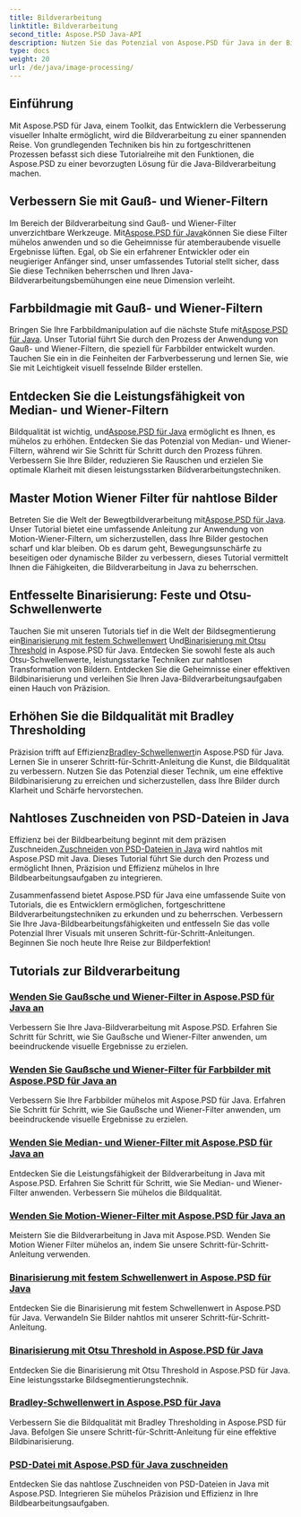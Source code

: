 ```yaml
---
title: Bildverarbeitung
linktitle: Bildverarbeitung
second_title: Aspose.PSD Java-API
description: Nutzen Sie das Potenzial von Aspose.PSD für Java in der Bildverarbeitung. Erfahren Sie Schritt für Schritt, wie Sie Gauß-, Wiener-, Median- und Motion-Wiener-Filter anwenden.
type: docs
weight: 20
url: /de/java/image-processing/
---
```

## Einführung

Mit Aspose.PSD für Java, einem Toolkit, das Entwicklern die Verbesserung visueller Inhalte ermöglicht, wird die Bildverarbeitung zu einer spannenden Reise. Von grundlegenden Techniken bis hin zu fortgeschrittenen Prozessen befasst sich diese Tutorialreihe mit den Funktionen, die Aspose.PSD zu einer bevorzugten Lösung für die Java-Bildverarbeitung machen.

## Verbessern Sie mit Gauß- und Wiener-Filtern

 Im Bereich der Bildverarbeitung sind Gauß- und Wiener-Filter unverzichtbare Werkzeuge. Mit[Aspose.PSD für Java](./apply-gaussian-wiener-filters/)können Sie diese Filter mühelos anwenden und so die Geheimnisse für atemberaubende visuelle Ergebnisse lüften. Egal, ob Sie ein erfahrener Entwickler oder ein neugieriger Anfänger sind, unser umfassendes Tutorial stellt sicher, dass Sie diese Techniken beherrschen und Ihren Java-Bildverarbeitungsbemühungen eine neue Dimension verleiht.

## Farbbildmagie mit Gauß- und Wiener-Filtern

 Bringen Sie Ihre Farbbildmanipulation auf die nächste Stufe mit[Aspose.PSD für Java](./apply-gaussian-wiener-filters-color-image/). Unser Tutorial führt Sie durch den Prozess der Anwendung von Gauß- und Wiener-Filtern, die speziell für Farbbilder entwickelt wurden. Tauchen Sie ein in die Feinheiten der Farbverbesserung und lernen Sie, wie Sie mit Leichtigkeit visuell fesselnde Bilder erstellen.

## Entdecken Sie die Leistungsfähigkeit von Median- und Wiener-Filtern

 Bildqualität ist wichtig, und[Aspose.PSD für Java](./apply-median-wiener-filters/) ermöglicht es Ihnen, es mühelos zu erhöhen. Entdecken Sie das Potenzial von Median- und Wiener-Filtern, während wir Sie Schritt für Schritt durch den Prozess führen. Verbessern Sie Ihre Bilder, reduzieren Sie Rauschen und erzielen Sie optimale Klarheit mit diesen leistungsstarken Bildverarbeitungstechniken.

## Master Motion Wiener Filter für nahtlose Bilder

 Betreten Sie die Welt der Bewegtbildverarbeitung mit[Aspose.PSD für Java](./apply-motion-wiener-filters/). Unser Tutorial bietet eine umfassende Anleitung zur Anwendung von Motion-Wiener-Filtern, um sicherzustellen, dass Ihre Bilder gestochen scharf und klar bleiben. Ob es darum geht, Bewegungsunschärfe zu beseitigen oder dynamische Bilder zu verbessern, dieses Tutorial vermittelt Ihnen die Fähigkeiten, die Bildverarbeitung in Java zu beherrschen.

## Entfesselte Binarisierung: Feste und Otsu-Schwellenwerte

 Tauchen Sie mit unseren Tutorials tief in die Welt der Bildsegmentierung ein[Binarisierung mit festem Schwellenwert](./binarization-fixed-threshold/) Und[Binarisierung mit Otsu Threshold](./binarization-otsu-threshold/) in Aspose.PSD für Java. Entdecken Sie sowohl feste als auch Otsu-Schwellenwerte, leistungsstarke Techniken zur nahtlosen Transformation von Bildern. Entdecken Sie die Geheimnisse einer effektiven Bildbinarisierung und verleihen Sie Ihren Java-Bildverarbeitungsaufgaben einen Hauch von Präzision.

## Erhöhen Sie die Bildqualität mit Bradley Thresholding

 Präzision trifft auf Effizienz[Bradley-Schwellenwert](./bradley-thresholding/)in Aspose.PSD für Java. Lernen Sie in unserer Schritt-für-Schritt-Anleitung die Kunst, die Bildqualität zu verbessern. Nutzen Sie das Potenzial dieser Technik, um eine effektive Bildbinarisierung zu erreichen und sicherzustellen, dass Ihre Bilder durch Klarheit und Schärfe hervorstechen.

## Nahtloses Zuschneiden von PSD-Dateien in Java

 Effizienz bei der Bildbearbeitung beginnt mit dem präzisen Zuschneiden.[Zuschneiden von PSD-Dateien in Java](./crop-psd-file/) wird nahtlos mit Aspose.PSD mit Java. Dieses Tutorial führt Sie durch den Prozess und ermöglicht Ihnen, Präzision und Effizienz mühelos in Ihre Bildbearbeitungsaufgaben zu integrieren.

Zusammenfassend bietet Aspose.PSD für Java eine umfassende Suite von Tutorials, die es Entwicklern ermöglichen, fortgeschrittene Bildverarbeitungstechniken zu erkunden und zu beherrschen. Verbessern Sie Ihre Java-Bildbearbeitungsfähigkeiten und entfesseln Sie das volle Potenzial Ihrer Visuals mit unseren Schritt-für-Schritt-Anleitungen. Beginnen Sie noch heute Ihre Reise zur Bildperfektion!
## Tutorials zur Bildverarbeitung
### [Wenden Sie Gaußsche und Wiener-Filter in Aspose.PSD für Java an](./apply-gaussian-wiener-filters/)
Verbessern Sie Ihre Java-Bildverarbeitung mit Aspose.PSD. Erfahren Sie Schritt für Schritt, wie Sie Gaußsche und Wiener-Filter anwenden, um beeindruckende visuelle Ergebnisse zu erzielen.
### [Wenden Sie Gaußsche und Wiener-Filter für Farbbilder mit Aspose.PSD für Java an](./apply-gaussian-wiener-filters-color-image/)
Verbessern Sie Ihre Farbbilder mühelos mit Aspose.PSD für Java. Erfahren Sie Schritt für Schritt, wie Sie Gaußsche und Wiener-Filter anwenden, um beeindruckende visuelle Ergebnisse zu erzielen.
### [Wenden Sie Median- und Wiener-Filter mit Aspose.PSD für Java an](./apply-median-wiener-filters/)
Entdecken Sie die Leistungsfähigkeit der Bildverarbeitung in Java mit Aspose.PSD. Erfahren Sie Schritt für Schritt, wie Sie Median- und Wiener-Filter anwenden. Verbessern Sie mühelos die Bildqualität.
### [Wenden Sie Motion-Wiener-Filter mit Aspose.PSD für Java an](./apply-motion-wiener-filters/)
Meistern Sie die Bildverarbeitung in Java mit Aspose.PSD. Wenden Sie Motion Wiener Filter mühelos an, indem Sie unsere Schritt-für-Schritt-Anleitung verwenden.
### [Binarisierung mit festem Schwellenwert in Aspose.PSD für Java](./binarization-fixed-threshold/)
Entdecken Sie die Binarisierung mit festem Schwellenwert in Aspose.PSD für Java. Verwandeln Sie Bilder nahtlos mit unserer Schritt-für-Schritt-Anleitung.
### [Binarisierung mit Otsu Threshold in Aspose.PSD für Java](./binarization-otsu-threshold/)
Entdecken Sie die Binarisierung mit Otsu Threshold in Aspose.PSD für Java. Eine leistungsstarke Bildsegmentierungstechnik.
### [Bradley-Schwellenwert in Aspose.PSD für Java](./bradley-thresholding/)
Verbessern Sie die Bildqualität mit Bradley Thresholding in Aspose.PSD für Java. Befolgen Sie unsere Schritt-für-Schritt-Anleitung für eine effektive Bildbinarisierung.
### [PSD-Datei mit Aspose.PSD für Java zuschneiden](./crop-psd-file/)
Entdecken Sie das nahtlose Zuschneiden von PSD-Dateien in Java mit Aspose.PSD. Integrieren Sie mühelos Präzision und Effizienz in Ihre Bildbearbeitungsaufgaben.